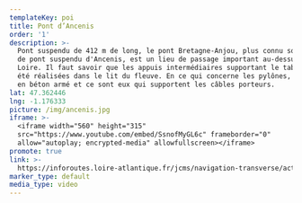 ```yaml
---
templateKey: poi
title: Pont d’Ancenis
order: '1'
description: >-
  Pont suspendu de 412 m de long, le pont Bretagne-Anjou, plus connu sous le nom
  de pont suspendu d'Ancenis, est un lieu de passage important au-dessus de la
  Loire. Il faut savoir que les appuis intermédiaires supportant le tablier ont
  été réalisées dans le lit du fleuve. En ce qui concerne les pylônes, ils sont
  en béton armé et ce sont eux qui supportent les câbles porteurs.
lat: 47.362446
lng: -1.176333
picture: /img/ancenis.jpg
iframe: >-
  <iframe width="560" height="315"
  src="https://www.youtube.com/embed/SsnofMyGL6c" frameborder="0"
  allow="autoplay; encrypted-media" allowfullscreen></iframe>
promote: true
link: >-
  https://inforoutes.loire-atlantique.fr/jcms/navigation-transverse/actualites/le-pont-d-ancenis-fr-p2_13236?portal=dev_5121&category=p1_6467
marker_type: default
media_type: video
---
```


